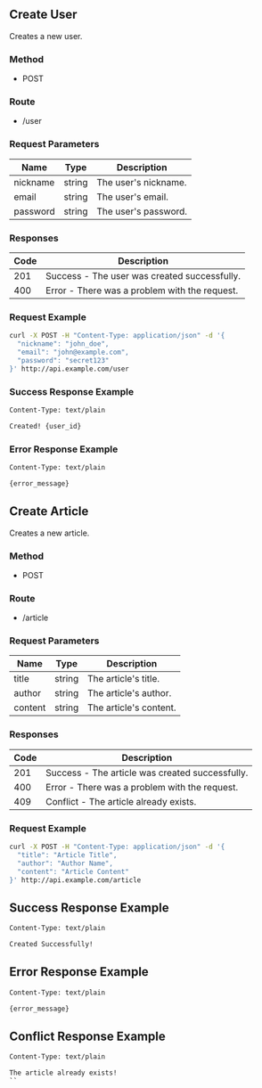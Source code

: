 ## Create User

Creates a new user.

### Method
- POST

### Route
- /user

### Request Parameters
| Name        | Type   | Description        |
|-------------|--------|------------------|
| nickname    | string | The user's nickname. |
| email       | string | The user's email. |
| password    | string | The user's password. |

### Responses
| Code | Description                 |
|--------|---------------------------|
| 201    | Success - The user was created successfully. |
| 400    | Error - There was a problem with the request. |

### Request Example
```bash
curl -X POST -H "Content-Type: application/json" -d '{
  "nickname": "john_doe",
  "email": "john@example.com",
  "password": "secret123"
}' http://api.example.com/user
```

### Success Response Example 

```HTTP/1.1 201 Created
Content-Type: text/plain

Created! {user_id}
```
### Error Response Example
```HTTP/1.1 400 Bad Request
Content-Type: text/plain

{error_message}
```





## Create Article

Creates a new article.

### Method
- POST

### Route
- /article

### Request Parameters
| Name        | Type   | Description        |
|-------------|--------|------------------|
| title       | string | The article's title. |
| author      | string | The article's author. |
| content     | string | The article's content. |

### Responses
| Code | Description                 |
|--------|---------------------------|
| 201    | Success - The article was created successfully. |
| 400    | Error - There was a problem with the request. |
| 409    | Conflict - The article already exists. |

### Request Example
```bash
curl -X POST -H "Content-Type: application/json" -d '{
  "title": "Article Title",
  "author": "Author Name",
  "content": "Article Content"
}' http://api.example.com/article

```
## Success Response Example
```HTTP/1.1 201 Created
Content-Type: text/plain

Created Successfully!
```
## Error Response Example
```HTTP/1.1 400 Bad Request
Content-Type: text/plain

{error_message}
```
## Conflict Response Example
```HTTP/1.1 409 Conflict
Content-Type: text/plain

The article already exists!
``
